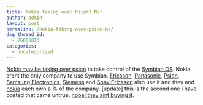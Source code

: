 ```yaml
---
title: Nokia taking over Psion? No!
author: admin
layout: post
permalink: /nokia-taking-over-psion-no/
dsq_thread_id:
  - 26006813
categories:
  - Uncategorized
---
```

[Nokia may be taking over psion][1] to take control of the [Symbian OS][2]. Nokia arent the only company to use Symbian. [Ericsson][3], [Panasonic][4], [Psion][5], [Samsung Electronics][6], [Siemens][7] and [Sony Ericsson][8] also use it and they and [nokia][9] each own a % of the company. [update] this is the second one i have posted that came untrue. [nope! they aint buying it][10].

 [1]: http://www.reuters.co.uk/newsArticle.jhtml?type=internetNews&storyID=3783193&section=news
 [2]: http://www.symbian.com
 [3]: http://www.ericsson.com
 [4]: http://www.Panasonic.com
 [5]: http://www.Psion.com
 [6]: http://www.Samsung.com
 [7]: http://www.Siemens.com
 [8]: http://www.Sony-Ericsson.com
 [9]: http://www.nokia.com
 [10]: http://www.theinquirer.net/?article=12586